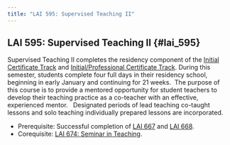 ```yaml
---
title: "LAI 595: Supervised Teaching II"
---
```


## LAI 595: Supervised Teaching II {#lai_595}

Supervised Teaching II completes the residency component of the 
[Initial Certificate Track](#initial-certificate-track) and 
[Initial/Professional Certificate Track](#initial-professional-certificate-track).
During this semester, students complete four full days in their residency school, 
beginning in early January and continuing for 21 weeks.  The purpose of this 
course is to provide a mentored opportunity for student teachers to develop 
their teaching practice as a co-teacher with an effective, experienced mentor.  
Designated periods of lead teaching co-taught lessons and solo teaching 
individually prepared lessons are incorporated.  

- Prerequisite: Successful completion of [LAI 667](#lai_667) and [LAI 668](#lai_668).  
- Corequisite: [LAI 674: Seminar in Teaching](#lai_674).
